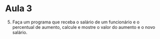 # Aula 3

5. Faça um programa que receba o salário de um funcionário e o percentual de aumento, calcule e mostre
o valor do aumento e o novo salário.

